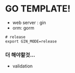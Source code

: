 # GO TEMPLATE!

- web server : gin
- orm: gorm

```shell
# release
export GIN_MODE=release
```

### 더 해야할것...
- validation